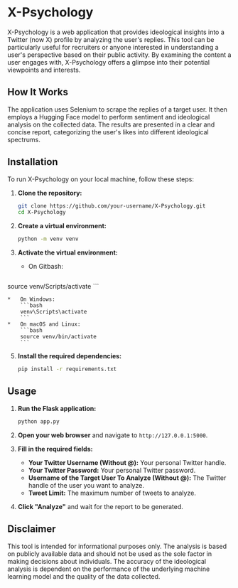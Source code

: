 # X-Psychology

X-Psychology is a web application that provides ideological insights into a Twitter (now X) profile by analyzing the user's replies. This tool can be particularly useful for recruiters or anyone interested in understanding a user's perspective based on their public activity. By examining the content a user engages with, X-Psychology offers a glimpse into their potential viewpoints and interests.

## How It Works

The application uses Selenium to scrape the replies of a target user. It then employs a Hugging Face model to perform sentiment and ideological analysis on the collected data. The results are presented in a clear and concise report, categorizing the user's likes into different ideological spectrums.

## Installation

To run X-Psychology on your local machine, follow these steps:

1.  **Clone the repository:**
    ```bash
    git clone https://github.com/your-username/X-Psychology.git
    cd X-Psychology
    ```

2.  **Create a virtual environment:**
    ```bash
    python -m venv venv
    ```

3.  **Activate the virtual environment:**

    *   On Gitbash:
        ```bash
source venv/Scripts/activate
        ```    
        
    *   On Windows:
        ```bash
        venv\Scripts\activate
        ```
    *   On macOS and Linux:
        ```bash
        source venv/bin/activate
        ```

5.  **Install the required dependencies:**
    ```bash
    pip install -r requirements.txt
    ```

## Usage

1.  **Run the Flask application:**
    ```bash
    python app.py
    ```

2.  **Open your web browser** and navigate to `http://127.0.0.1:5000`.

3.  **Fill in the required fields:**
    *   **Your Twitter Username (Without @):** Your personal Twitter handle.
    *   **Your Twitter Password:** Your personal Twitter password.
    *   **Username of the Target User To Analyze (Without @):** The Twitter handle of the user you want to analyze.
    *   **Tweet Limit:** The maximum number of tweets to analyze.

4.  **Click "Analyze"** and wait for the report to be generated.

## Disclaimer

This tool is intended for informational purposes only. The analysis is based on publicly available data and should not be used as the sole factor in making decisions about individuals. The accuracy of the ideological analysis is dependent on the performance of the underlying machine learning model and the quality of the data collected.




